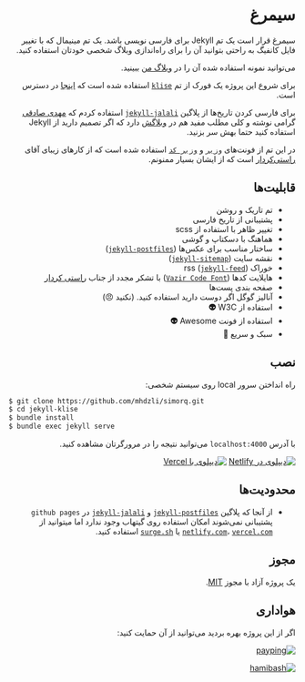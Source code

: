 <div dir="rtl">

# سیمرغ

سیمرغ قرار است یک تم Jekyll برای فارسی نویسی باشد. یک تم مینیمال که با تغییر فایل کانفیگ به راحتی بتوانید آن را برای راه‌اندازی وبلاگ شخصی خودتان استفاده کنید.

می‌توانید نمونه استفاده شده آن را در [وبلاگ من](https://zmim.ir) ببینید.

برای شروع این پروژه یک فورک از تم [`klise`](https://klise.now.sh) استفاده شده است که [اینجا](https://github.com/piharpi/jekyll-klise) در دسترس است.

برای فارسی کردن تاریخ‌ها از پلاگین [`jekyll-jalali`](https://github.com/mehdisadeghi/jekyll-jalali) استفاده کردم که [مهدی صادقی](https://github.com/mehdisadeghi/) گرامی نوشته و کلی مطلب مفید هم در [وبلاگش](https://mehdix.ir/) دارد که اگر تصمیم دارید از Jekyll استفاده کنید حتما بهش سر بزنید.


در این تم از فونت‌های [`وزیر`](https://github.com/rastikerdar/vazir-font) و [`وزیر کد`](https://github.com/rastikerdar/vazir-code-font) استفاده شده است که از کارهای زیبای آقای [راستی‌کردار](https://github.com/rastikerdar) است که از ایشان بسیار ممنونم.

## قابلیت‌ها

-  تم تاریک و روشن
-  پشتیبانی از تاریخ فارسی
-  تغییر ظاهر با استفاده از scss
-  هماهنگ با دسکتاپ و گوشی
-  ساختار مناسب برای عکس‌ها ([`jekyll-postfiles`](https://github.com/nhoizey/jekyll-postfiles))
-  نقشه سایت ([`jekyll-sitemap`](https://github.com/jekyll/jekyll-sitemap))
-  خوراک rss ([`jekyll-feed`](https://github.com/jekyll/jekyll-feed))
-  هایلایت کدها ([`Vazir Code Font`](https://github.com/rastikerdar/vazir-code-font)) با تشکر مجدد از جناب [راستی کردار](https://github.com/rastikerdar/) 
-  صفحه بندی پست‌ها
-  آنالیز گوگل اگر دوست دارید استفاده کنید. (نکنید 😠)
-  استفاده از W3C **👽**
-  استفاده از فونت Awesome **👽**
-  سبک و سریع **🚄**


## نصب

راه انداختن سرور local روی سیستم شخصی:

</div>
<div dir=ltr >

```bash
$ git clone https://github.com/mhdzli/simorq.git
$ cd jekyll-klise
$ bundle install
$ bundle exec jekyll serve
```
</div>

<div dir=rtl>

با آدرس `localhost:4000` می‌توانید نتیجه را در مرورگرتان مشاهده کنید.

[![دیپلوی در Netlify](https://www.netlify.com/img/deploy/button.svg)](https://app.netlify.com/start/deploy?repository=https://github.com/mhdzli/simorq) [![دیپلوی با Vercel](https://vercel.com/button)](https://vercel.com/import/project?template=https://github.com/mhdzli/simorq)

## محدودیت‌ها

- از آنجا که پلاگین  [`jekyll-postfiles`](https://github.com/nhoizey/jekyll-postfiles#compatibility) و  [`jekyll-jalali`](https://github.com/mehdisadeghi/jekyll-jalali)  در `github pages` پشتیبانی نمی‌شوند امکان استفاده  روی گیتهاب وجود ندارد اما میتوانید از  [`netlify.com`](https://netlify.com)، [`vercel.com`](https://vercel.com) یا [`surge.sh`](https://surge.sh) استفاده کنید.


## مجوز

یک پروژه آزاد با مجوز [MIT](LICENSE).

## هواداری

اگر از این پروژه بهره بردید می‌توانید از آن حمایت کنید:

[![payping](../master/assets/payping.gif)](https://www.payping.ir/@mzeinali)


[![hamibash](../master/assets/hamibash.png)](https://www.hamibash.com/mzeinali)


</div>
